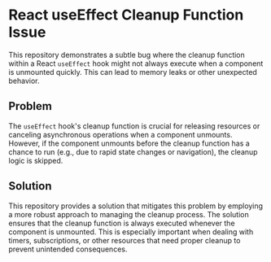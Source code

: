 # React useEffect Cleanup Function Issue

This repository demonstrates a subtle bug where the cleanup function within a React `useEffect` hook might not always execute when a component is unmounted quickly.  This can lead to memory leaks or other unexpected behavior.

## Problem

The `useEffect` hook's cleanup function is crucial for releasing resources or canceling asynchronous operations when a component unmounts.  However, if the component unmounts before the cleanup function has a chance to run (e.g., due to rapid state changes or navigation), the cleanup logic is skipped.

## Solution

This repository provides a solution that mitigates this problem by employing a more robust approach to managing the cleanup process. The solution ensures that the cleanup function is always executed whenever the component is unmounted. This is especially important when dealing with timers, subscriptions, or other resources that need proper cleanup to prevent unintended consequences.